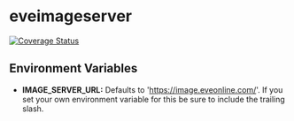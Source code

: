 # eveimageserver
[![Coverage Status](https://coveralls.io/repos/Regner/eveimageserver/badge.svg?branch=master&service=github)](https://coveralls.io/github/Regner/eveimageserver?branch=master)

## Environment Variables
* __IMAGE_SERVER_URL:__ Defaults to 'https://image.eveonline.com/'. If you set
your own environment variable for this be sure to include the trailing slash.
